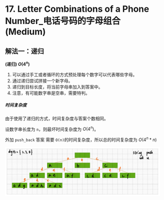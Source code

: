 # 17. Letter Combinations of a Phone Number_电话号码的字母组合 (Medium)



## 解法一：递归

**(递归) $O(4^n)$**

1. 可以通过手工或者循环的方式预处理每个数字可以代表哪些字母。
2. 通过递归尝试拼接一个新字母。
3. 递归到目标长度，将当前字母串加入到答案中。
4. 注意，有可能数字串是空串，需要特判。

##### 时间复杂度

由于使用了递归的方式，时间复杂度与答案个数相同。

设数字串长度为 `n`，则最坏时间复杂度为 $O(4^n)$。

外加 `push_back` 答案 需要 `O(n)`的时间复杂度，所以总的时间复杂度为  $O(4^n * n)$


![solve](https://raw.githubusercontent.com/KimmiGYH/LeetCode_Notes_Public/master/Section05_Solutions/0017_Letter%20Combinations%20of%20a%20Phone%20Number_%E7%94%B5%E8%AF%9D%E5%8F%B7%E7%A0%81%E7%9A%84%E5%AD%97%E6%AF%8D%E7%BB%84%E5%90%88/solve.png)
